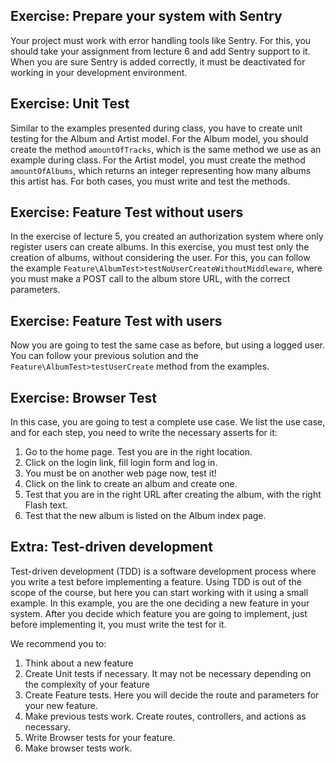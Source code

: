 ## Exercise: Prepare your system with Sentry

Your project must work with error handling tools like Sentry. 
For this, you should take your assignment from lecture 6 and add Sentry support to it.
When you are sure Sentry is added correctly, it must be deactivated for working in your development environment.

## Exercise: Unit Test

Similar to the examples presented during class, you have to create unit testing for the Album and Artist model.
For the Album model, you should create the method `amountOfTracks`, which is the same method we use as an example during class.
For the Artist model, you must create the method `amountOfAlbums`, which returns an integer representing how many albums this artist has.
For both cases, you must write and test the methods.

## Exercise: Feature Test without users

In the exercise of lecture 5, you created an authorization system where only register users can create albums.
In this exercise, you must test only the creation of albums, without considering the user.
For this, you can follow the example `Feature\AlbumTest>testNoUserCreateWithoutMiddleware`, where you must make a POST call to the album store URL, with the correct parameters.

## Exercise: Feature Test with users

Now you are going to test the same case as before, but using a logged user.
You can follow your previous solution and the `Feature\AlbumTest>testUserCreate` method from the examples.

## Exercise: Browser Test

In this case, you are going to test a complete use case.
We list the use case, and for each step, you need to write the necessary asserts for it:

1. Go to the home page. Test you are in the right location.
2. Click on the login link, fill login form and log in.
3. You must be on another web page now, test it!
4. Click on the link to create an album and create one.
5. Test that you are in the right URL after creating the album, with the right Flash text.
6. Test that the new album is listed on the Album index page.

## Extra: Test-driven development

Test-driven development (TDD) is a software development process where you write a test before implementing a feature.
Using TDD is out of the scope of the course, but here you can start working with it using a small example.
In this example, you are the one deciding a new feature in your system.
After you decide which feature you are going to implement, just before implementing it, you must write the test for it.

We recommend you to:

1. Think about a new feature
2. Create Unit tests if necessary. It may not be necessary depending on the complexity of your feature
3. Create Feature tests. Here you will decide the route and parameters for your new feature.
4. Make previous tests work. Create routes, controllers, and actions as necessary.
5. Write Browser tests for your feature.
6. Make browser tests work.